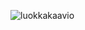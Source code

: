 ![luokkakaavio](https://github.com/ellikiiski/ot-harjoitustyo/blob/master/ot-luokkakaavio-projektista.jpeg)
